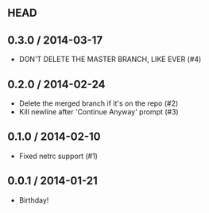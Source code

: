 ## HEAD

## 0.3.0 / 2014-03-17

* DON'T DELETE THE MASTER BRANCH, LIKE EVER (#4)

## 0.2.0 / 2014-02-24

* Delete the merged branch if it's on the repo (#2)
* Kill newline after 'Continue Anyway' prompt (#3)

## 0.1.0 / 2014-02-10

* Fixed netrc support (#1)

## 0.0.1 / 2014-01-21

* Birthday!
